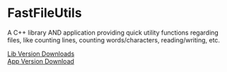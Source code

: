 # FastFileUtils
A C++ library AND application providing quick utility functions regarding files, like counting lines, counting words/characters, reading/writing, etc. 
 
[Lib Version Downloads](https://drive.google.com/drive/u/0/folders/1fJwQvrNA96_cPj5jx-Q0dpS9T6gKqmiZ)  
[App Version Download](https://drive.google.com/drive/u/0/folders/14kCHii4H9GhrqX-ilEfJNlWsctBirapQ)
